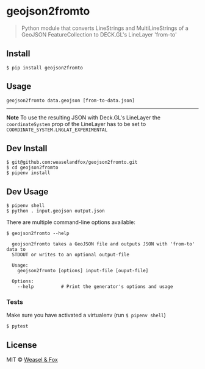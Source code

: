 # geojson2fromto

> Python module that converts LineStrings and MultiLineStrings of a GeoJSON FeatureCollection to DECK.GL's LineLayer 'from-to'


## Install

```
$ pip install geojson2fromto
```

## Usage

```
geojson2fromto data.geojson [from-to-data.json]
```
---
**Note** To use the resulting JSON with Deck.GL's LineLayer the `coordinateSystem` prop of the LineLayer has to be set to `COORDINATE_SYSTEM.LNGLAT_EXPERIMENTAL`


## Dev Install


```
$ git@github.com:weaselandfox/geojson2fromto.git
$ cd geojson2fromto
$ pipenv install

```


## Dev Usage


```
$ pipenv shell
$ python . input.geojson output.json
```

There are multiple command-line options available:

```
$ geojson2fromto --help

  geojson2fromto takes a GeoJSON file and outputs JSON with 'from-to' data to
  STDOUT or writes to an optional output-file

  Usage:
    geojson2fromto [options] input-file [ouput-file]

  Options:
    --help          # Print the generator's options and usage
```


### Tests

Make sure you have activated a virtualenv (run `$ pipenv shell`)

```
$ pytest
```


## License

MIT © [Weasel & Fox](https://www.weaselandfox.com)
